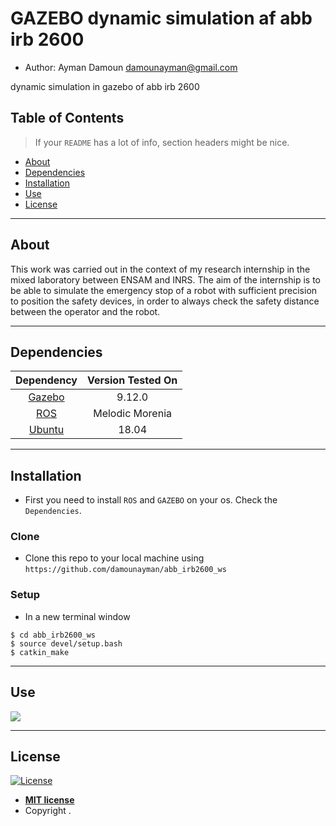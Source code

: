 # GAZEBO dynamic simulation af abb irb 2600 

* Author: Ayman Damoun <damounayman@gmail.com>

dynamic simulation in gazebo of abb irb 2600 
## Table of Contents

> If your `README` has a lot of info, section headers might be nice.
- [About](#about)
- [Dependencies](#dependencies)
- [Installation](#installation)
- [Use](#use)
- [License](#license)


---
## About
This work was carried out in the context of my research internship in the mixed laboratory between ENSAM and INRS.
The aim of the internship is to be able to simulate the emergency stop of a robot with sufficient precision to position the safety devices, in order to always check the safety distance between the operator and the robot.

---
## Dependencies

|             Dependency            | Version Tested On |
|:---------------------------------:|:-----------------:|
| [Gazebo](http://gazebosim.org/)   | 9.12.0            |
| [ROS](https://www.ros.org/)       | Melodic Morenia   |
| [Ubuntu](https://www.ubuntu.com/) | 18.04             |
---
## Installation

- First you need to install `ROS` and `GAZEBO` on your os. Check the `Dependencies`.

### Clone

- Clone this repo to your local machine using `https://github.com/damounayman/abb_irb2600_ws`

### Setup

- In a new terminal window 
```shell
$ cd abb_irb2600_ws
$ source devel/setup.bash
$ catkin_make
```
---
## Use

![](./media/demo1.gif)

---
## License

[![License](http://img.shields.io/:license-mit-blue.svg?style=flat-square)](http://badges.mit-license.org)

- **[MIT license](http://opensource.org/licenses/mit-license.php)**
- Copyright .
